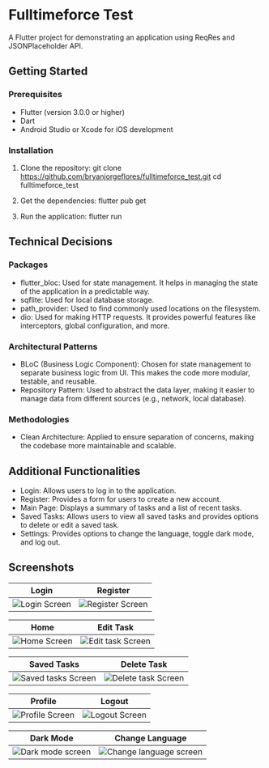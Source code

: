 # Fulltimeforce Test

A Flutter project for demonstrating an application using ReqRes and JSONPlaceholder API.

## Getting Started

### Prerequisites

- Flutter (version 3.0.0 or higher)
- Dart
- Android Studio or Xcode for iOS development

### Installation

1. Clone the repository:
   git clone https://github.com/bryanjorgeflores/fulltimeforce_test.git
   cd fulltimeforce_test

2. Get the dependencies:
   flutter pub get

3. Run the application:
   flutter run

## Technical Decisions

### Packages

- flutter_bloc: Used for state management. It helps in managing the state of the application in a predictable way.
- sqflite: Used for local database storage.
- path_provider: Used to find commonly used locations on the filesystem.
- dio: Used for making HTTP requests. It provides powerful features like interceptors, global configuration, and more.

### Architectural Patterns

- BLoC (Business Logic Component): Chosen for state management to separate business logic from UI. This makes the code more modular, testable, and reusable.
- Repository Pattern: Used to abstract the data layer, making it easier to manage data from different sources (e.g., network, local database).

### Methodologies

- Clean Architecture: Applied to ensure separation of concerns, making the codebase more maintainable and scalable.

## Additional Functionalities

- Login: Allows users to log in to the application.
- Register: Provides a form for users to create a new account.
- Main Page: Displays a summary of tasks and a list of recent tasks.
- Saved Tasks: Allows users to view all saved tasks and provides options to delete or edit a saved task.
- Settings: Provides options to change the language, toggle dark mode, and log out.

## Screenshots

| Login | Register |
|-------------|-----------------|
| ![Login Screen](screenshots/login.png) | ![Register Screen](screenshots/register.png) |

| Home | Edit Task |
|----------------|-----------|
| ![Home Screen](screenshots/home.png) | ![Edit task Screen](screenshots/edit_task.png) |

| Saved Tasks | Delete Task |
|----------------|-----------|
| ![Saved tasks Screen](screenshots/saved_tasks.png) | ![Delete task Screen](screenshots/delete_task.png) |

| Profile | Logout |
|----------------|-----------|
| ![Profile Screen](screenshots/profile.png) | ![Logout Screen](screenshots/logout.png) |

| Dark Mode | Change Language |
|----------------|-----------|
| ![Dark mode screen](screenshots/dark_mode.png) | ![Change language screen](screenshots/change_language.png) |

